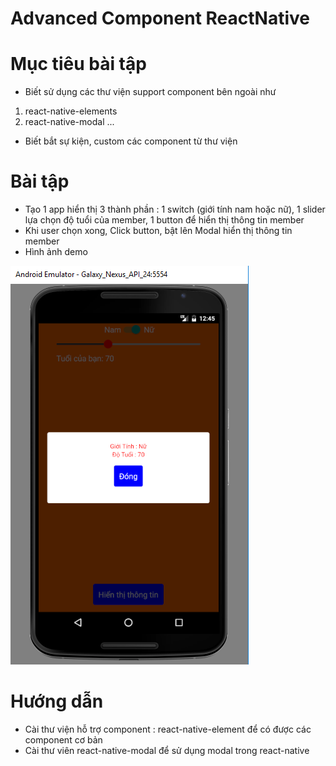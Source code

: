 # Advanced Component ReactNative

# Mục tiêu bài tập
- Biết sử dụng các thư viện support component bên ngoài như
 1. react-native-elements
 2. react-native-modal
 ...
- Biết bắt sự kiện, custom các component từ thư viện

# Bài tập
- Tạo 1 app hiển thị 3 thành phần : 1 switch (giới tính nam hoặc nữ),
1 slider lựa chọn độ tuổi của member, 1 button để hiển thị thông tin member
- Khi user chọn xong, Click button, bật lên Modal hiển thị thông tin member
- Hình ảnh demo

![react_native_advanced_component](https://github.com/anhtbok92/AdvancedComponentReactNative/blob/master/advanced_component.PNG)

# Hướng dẫn
- Cài thư viện hỗ trợ component : react-native-element để có được các component cơ bản
- Cài thư viên react-native-modal để sử dụng modal trong react-native

